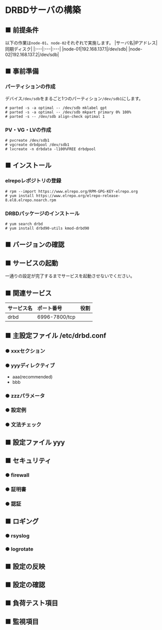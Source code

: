 # DRBDサーバの構築
## ■ 前提条件
以下の作業は`node-01`、`node-02`それぞれで実施します。
|サーバ名|IPアドレス|同期ディスク|
|:---|:---|:---|
|node-01|192.168.137.1|/dev/sdb|
|node-02|192.168.137.2|/dev/sdb|

## ■ 事前準備
### パーティションの作成
デバイス`/dev/sdb`をまるごと1つのパーティション`/dev/sdb1`にします。
```
# parted -s -a optimal -- /dev/sdb mklabel gpt
# parted -s -a optimal -- /dev/sdb mkpart primary 0% 100%
# parted -s -- /dev/sdb align-check optimal 1
```
### PV・VG・LVの作成
```
# pvcreate /dev/sdb1
# vgcreate drbdpool /dev/sdb1
# lvcreate -n drbdata -l100%FREE drbdpool
```

## ■ インストール
### elrepoレポジトリの登録
```
# rpm --import https://www.elrepo.org/RPM-GPG-KEY-elrepo.org
# yum install https://www.elrepo.org/elrepo-release-8.el8.elrepo.noarch.rpm
```
### DRBDパッケージのインストール
```
# yum search drbd
# yum install drbd90-utils kmod-drbd90
```
## ■ バージョンの確認
## ■ サービスの起動
一通りの設定が完了するまでサービスを起動させないでください。
## ■ 関連サービス
|サービス名|ポート番号|役割|
|:---|:---|:---|
|drbd|6996-7800/tcp||

## ■ 主設定ファイル /etc/drbd.conf
### ● xxxセクション
### ● yyyディレクティブ
- aaa(recommended)
- bbb
### ● zzzパラメータ
### ● 設定例
### ● 文法チェック
## ■ 設定ファイル yyy
## ■ セキュリティ
### ● firewall
### ● 証明書
### ● 認証
## ■ ロギング
### ● rsyslog
### ● logrotate
## ■ 設定の反映
## ■ 設定の確認
## ■ 負荷テスト項目
## ■ 監視項目
